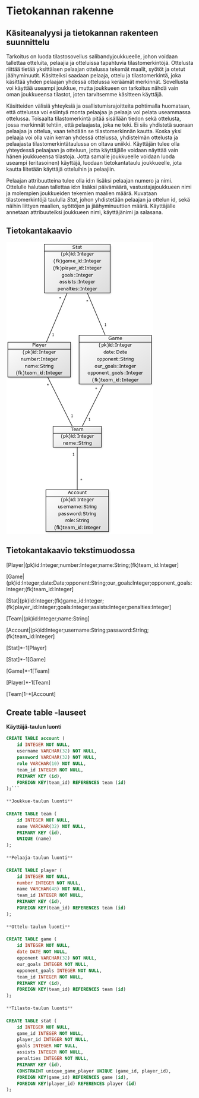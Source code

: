 # Tietokannan rakenne

## Käsiteanalyysi ja tietokannan rakenteen suunnittelu

Tarkoitus on luoda tilastosovellus salibandyjoukkueelle, johon voidaan tallettaa otteluita, pelaajia ja otteluissa tapahtuvia tilastomerkintöjä. Ottelusta riittää tietää
yksittäisen pelaajan ottelussa tekemät maalit, syötöt ja otetut jäähyminuutit. Käsitteiksi saadaan pelaaja, ottelu ja tilastomerkintä, joka käsittää yhden pelaajan
yhdessä ottelussa keräämät merkinnät. Sovellusta voi käyttää useampi joukkue, mutta joukkueen on tarkoitus nähdä vain oman joukkueensa tilastot, joten tarvitsemme
käsitteen käyttäjä.

Käsitteiden välisiä yhteyksiä ja osallistumisrajoitteita pohtimalla huomataan, että ottelussa voi esiintyä monta pelaajaa ja pelaaja voi pelata useammassa ottelussa.
Toisaalta tilastomerkintä pitää sisällään tiedon sekä ottelusta, jossa merkinnät tehtiin, että pelaajasta, joka ne teki. Ei siis yhdistetä suoraan pelaajaa ja ottelua, vaan
tehdään se tilastomerkinnän kautta. Koska yksi pelaaja voi olla vain kerran yhdessä ottelussa, yhdistelmän ottelusta ja pelaajasta tilastomerkintätaulussa on oltava
uniikki. Käyttäjän tulee olla yhteydessä pelaajaan ja otteluun, jotta käyttäjälle voidaan näyttää vain hänen joukkueensa tilastoja. Jotta samalle joukkueelle voidaan
luoda useampi (eritasoinen) käyttäjä, luodaan tietokantataulu joukkueelle, jota kautta liitetään käyttäjä otteluihin ja pelaajiin.

Pelaajan attribuutteina tulee olla id:n lisäksi pelaajan numero ja nimi. Ottelulle halutaan tallettaa id:n lisäksi päivämäärä, vastustajajoukkueen nimi ja molempien 
joukkueiden tekemien maalien määrä. Kuvataan tilastomerkintöjä taululla *Stat*, johon yhdistetään pelaajan ja ottelun id, sekä näihin liittyen maalien, syöttöjen ja 
jäähyminuuttien määrä. Käyttäjälle annetaan attribuuteiksi joukkueen nimi, käyttäjänimi ja salasana.

## Tietokantakaavio

![](https://github.com/Deemusc/Tsoha-Botnian-tilastosovellus/blob/master/documentation/tietokantakaavio_kuva.png)

## Tietokantakaavio tekstimuodossa

[Player|(pk)id:Integer;number:Integer;name:String;(fk)team_id:Integer]

[Game|(pk)id:Integer;date:Date;opponent:String;our_goals:Integer;opponent_goals:Integer;(fk)team_id:Integer]

[Stat|(pk)id:Integer;(fk)game_id:Integer;(fk)player_id:Integer;goals:Integer;assists:Integer;penalties:Integer]

[Team|(pk)id:Integer;name:String]

[Account|(pk)id:Integer;username:String;password:String;(fk)team_id:Integer]

[Stat]*-1[Player]

[Stat]*-1[Game]

[Game]*-1[Team]

[Player]*-1[Team]

[Team]1-*[Account]

## Create table -lauseet

**Käyttäjä-taulun luonti**

```SQL
CREATE TABLE account (
	id INTEGER NOT NULL, 
	username VARCHAR(32) NOT NULL, 
	password VARCHAR(32) NOT NULL, 
	role VARCHAR(10) NOT NULL, 
	team_id INTEGER NOT NULL, 
	PRIMARY KEY (id), 
	FOREIGN KEY(team_id) REFERENCES team (id)
);```

**Joukkue-taulun luonti**

CREATE TABLE team (
	id INTEGER NOT NULL, 
	name VARCHAR(32) NOT NULL, 
	PRIMARY KEY (id), 
	UNIQUE (name)
);

**Pelaaja-taulun luonti**

CREATE TABLE player (
	id INTEGER NOT NULL, 
	number INTEGER NOT NULL, 
	name VARCHAR(48) NOT NULL, 
	team_id INTEGER NOT NULL, 
	PRIMARY KEY (id), 
	FOREIGN KEY(team_id) REFERENCES team (id)
);

**Ottelu-taulun luonti**

CREATE TABLE game (
	id INTEGER NOT NULL, 
	date DATE NOT NULL, 
	opponent VARCHAR(32) NOT NULL, 
	our_goals INTEGER NOT NULL, 
	opponent_goals INTEGER NOT NULL, 
	team_id INTEGER NOT NULL, 
	PRIMARY KEY (id), 
	FOREIGN KEY(team_id) REFERENCES team (id)
);

**Tilasto-taulun luonti**

CREATE TABLE stat (
	id INTEGER NOT NULL, 
	game_id INTEGER NOT NULL, 
	player_id INTEGER NOT NULL, 
	goals INTEGER NOT NULL, 
	assists INTEGER NOT NULL, 
	penalties INTEGER NOT NULL, 
	PRIMARY KEY (id), 
	CONSTRAINT unique_game_player UNIQUE (game_id, player_id), 
	FOREIGN KEY(game_id) REFERENCES game (id), 
	FOREIGN KEY(player_id) REFERENCES player (id)
);
